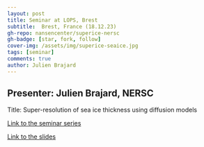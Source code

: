 ```yaml
---
layout: post
title: Seminar at LOPS, Brest
subtitle:  Brest, France (18.12.23)
gh-repo: nansencenter/superice-nersc
gh-badge: [star, fork, follow]
cover-img: /assets/img/superice-seaice.jpg
tags: [seminar]
comments: true
author: Julien Brajard
---
```


## Presenter: Julien Brajard, NERSC
  
Title: Super-resolution of sea ice thickness using diffusion models
  
[Link to the seminar series]()

[Link to the slides](../assets/slides_and_posters/Presentation_SuperIce-Introduction-JulienBrajard.pdf)
